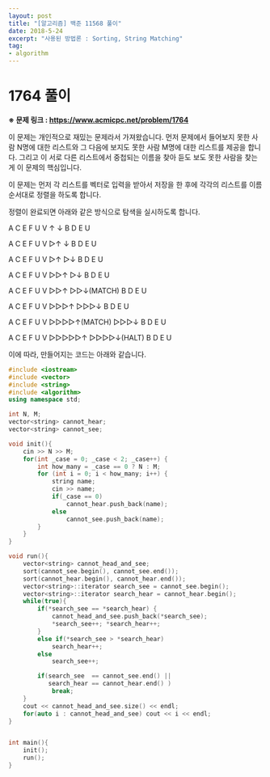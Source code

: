 ```yaml
---
layout: post
title: "[알고리즘] 백준 11568 풀이"
date: 2018-5-24
excerpt: "사용된 방법론 : Sorting, String Matching"
tag:
- algorithm
---
```


# 1764 풀이

**※ 문제 링크 : https://www.acmicpc.net/problem/1764**

이 문제는 개인적으로 재밌는 문제라서 가져왔습니다. 먼저 문제에서 들어보지 못한 사람 N명에 대한 리스트와 그 다음에 보지도 못한 사람 M명에 대한 리스트를 제공을 합니다. 그리고 이 서로 다른 리스트에서 중첩되는 이름을 찾아 듣도 보도 못한 사람을 찾는 게 이 문제의 핵심입니다.

이 문제는 먼저 각 리스트를 벡터로 입력을 받아서 저장을 한 후에 각각의 리스트를 이름 순서대로 정렬을 하도록 합니다.

정렬이 완료되면 아래와 같은 방식으로 탐색을 실시하도록 합니다.

A C E F U V
↑
↓
B D E U

A C E F U V
▷↑
↓
B D E U

A C E F U V
▷↑
▷↓
B D E U

A C E F U V
▷▷↑
▷↓
B D E U

A C E F U V
▷▷↑
▷▷↓(MATCH)
B D E U

A C E F U V
▷▷▷↑
▷▷▷↓
B D E U

A C E F U V
▷▷▷▷↑(MATCH)
▷▷▷↓
B D E U

A C E F U V
▷▷▷▷▷↑
▷▷▷▷↓(HALT)
B D E U

이에 따라, 만들어지는 코드는 아래와 같습니다.
```cpp
#include <iostream>
#include <vector>
#include <string>
#include <algorithm>
using namespace std;

int N, M;
vector<string> cannot_hear;
vector<string> cannot_see;

void init(){
    cin >> N >> M;
    for(int _case = 0; _case < 2; _case++) {
        int how_many = _case == 0 ? N : M;
        for (int i = 0; i < how_many; i++) {
            string name;
            cin >> name;
            if(_case == 0)
                cannot_hear.push_back(name);
            else
                cannot_see.push_back(name);
        }
    }
}

void run(){
    vector<string> cannot_head_and_see;
    sort(cannot_see.begin(), cannot_see.end());
    sort(cannot_hear.begin(), cannot_hear.end());
    vector<string>::iterator search_see = cannot_see.begin();
    vector<string>::iterator search_hear = cannot_hear.begin();
    while(true){
        if(*search_see == *search_hear) {
            cannot_head_and_see.push_back(*search_see);
            *search_see++; *search_hear++;
        }
        else if(*search_see > *search_hear)
            search_hear++;
        else
            search_see++;

        if(search_see  == cannot_see.end() ||
           search_hear == cannot_hear.end() )
            break;
    }
    cout << cannot_head_and_see.size() << endl;
    for(auto i : cannot_head_and_see) cout << i << endl;
}


int main(){
    init();
    run();
}
```

